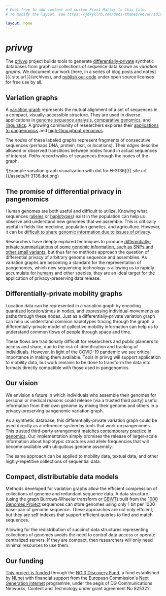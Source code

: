 ```yaml
---
# Feel free to add content and custom Front Matter to this file.
# To modify the layout, see https://jekyllrb.com/docs/themes/#overriding-theme-defaults

layout: home
---
```


# _privvg_

The [privvg](https://github.com/privvg) project builds tools to generate [differentially-private](https://en.wikipedia.org/wiki/Differential_privacy) synthetic databases from graphical collections of sequence data known as *variation graphs*.
We document our work [here, in a series of blog posts and notes]({{ site.url }}/archives), and [publish our code](https://github.com/privvg) under open source licenses for free use by all.

## Variation graphs

A [variation graph](https://ekg.github.io/2019/07/09/Untangling-graphical-pangenomics) represents the mutual alignment of a set of sequences in a compact, visually-accessible structure.
They are used in diverse applications in [genome sequence analysis](https://doi.org/10.1038/nbt.4227), [comparative genomics](https://doi.org/10.1089/cmb.2010.0252), and [linguistics](https://doi.org/10.1016/j.ijhcs.2009.02.001).
A growing community of researchers explores their [applications to pangenomics](https://pangenome.github.io/) and [high-throughput genomics](https://pangenome.github.io/).

The *nodes* of these labeled graphs represent fragments of consecutive sequences (perhaps DNA, protein, text, or locations).
Their *edges* describe allowed or observed transitions between nodes found in actual sequences of interest.
*Paths* record walks of sequences through the nodes of the graph.

![Example variation graph visualization with dot for H-3136]({{ site.url }}/assets/H-3136.dot.png)

## The promise of differential privacy in pangenomics

Human genomes are both useful and difficult to utilize.
Knowing what sequences ([alleles](https://en.wikipedia.org/wiki/Allele) or [haplotypes](https://en.wikipedia.org/wiki/Haplotype)) exist in the population can help us observe and understand new genomes that we assemble.
This is critically useful in fields like medicine, population genetics, and agriculture.
However, it can be [difficult to share genomic information due to issues of privacy](https://doi.org/10.1038/nrg3723).

Researchers have deeply explored techniques to produce [differentially-private summarizations of some genomic information, such as SNPs and other small variants](https://doi.org/10.1038/nrg3723), but thus far no methods approach the question of differential privacy of arbitrary genome sequence and assemblies.
As variation graphs are becoming a standard for the representation of pangenomes, which new sequencing technology is allowing us to rapidly accumulate for [humans](https://humanpangenome.org/) and other species, they are an ideal target for the application of privacy-preserving data release.

## Differentially-private mobility graphs

Location data can be represented in a variation graph by encoding quantized location/times in nodes, and expressing individual movements as paths through these nodes.
Just as a differentially-private variation graph can help us understand common haplotypes tracing through the graph, a differentially-private model of collective mobility information can help us to understand common flows of people through space and time.

These flows are traditionally difficult for researchers and public planners to access and share, due to the risk of identification and tracking of individiuals.
However, in light of the [COVID-19 pandemic](https://en.wikipedia.org/wiki/COVID-19_pandemic) we see critical importance in making them available.
Tools in privvg will support application to mobility data, but work remains to be done to transform the data into formats directly compatible with those used in pangenomics.

## Our vision

We envision a future in which individuals who assemble their genomes for personal or medical reasons could release (via a trusted third party) useful information from their own genome by mixing their genome and others in a privacy-preserving pangenomic variation graph.

As a synthetic database, this differentially-private variation graph could be used directly as a reference system by tools that work on pangenomes.
This trusted third-party arrangement [matches contemporary practice in genomics](https://gnomad.broadinstitute.org/).
Our implementation simply promises the release of larger-scale information about haplotypic structures and allele frequencies that will become available with ubiquitous genome assembly.

The same approach can be applied to mobility data, textual data, and other highly-repetitive collections of sequential data.

## Compact, distributable data models

Methods developed for variation graphs allow the efficient compression of collections of genome and redundant sequence data.
A data structure (using the graph Burrows-Wheeler transform or [GBWT](https://doi.org/10.1093/bioinformatics/btz575)) built from the [1000 Genomes Project](https://www.internationalgenome.org/) sequences can store genomes using only 1 bit per 1000 base-pair of genome sequence.
These approaches are not only effcient, but they are self indexes that support efficient queries to find and match sequences.

Allowing for the redistribution of succinct data structures representing collections of genomes avoids the need to control data access or operate centralized servers.
If they are compact, then researchers will only need minimal resources to use them.

## Our funding

[This project is funded](https://nlnet.nl/project/VariationGraph/) through the [NGI0 Discovery Fund](https://nlnet.nl/discovery), a fund established by [NLnet](https://nlnet.nl/) with financial support from the European Commission's [Next Generation Internet](https://ngi.eu/) programme, under the aegis of DG Communications Networks, Content and Technology under grant agreement No 825322.


